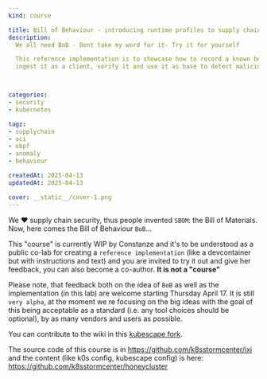 ```yaml
---
kind: course

title: Bill of Behaviour - introducing runtime profiles to supply chain security
description:
  We all need BoB - Dont take my word for it- Try it for yourself 

  This reference implementation is to showcase how to record a known benign behaviour, extract it, attach it to a signed OCI artefact,
  ingest it as a client, verify it and use it as base to detect malicious behaviour.



categories:
- security
- kubernetes

tagz:
- supplychain
- oci
- ebpf
- anomaly
- behaviour

createdAt: 2025-04-13
updatedAt: 2025-04-13

cover: __static__/cover-1.png
---
```

We &#x2764; supply chain security, thus people invented `SBOM`: the Bill of Materials.
Now, here comes the Bill of Behaviour `BoB`...


This "course" is currently WIP by Constanze and it's to be understood as a public co-lab for creating a `reference implementation` (like a devcontainer but with instructions and text) and you are invited to try it out and give her feedback, you can also become a co-author. 
__It is not a "course"__


Please note, that feedback both on the idea of `BoB` as well as the implementation (in this lab) are welcome starting Thursday April 17. It is still `very alpha`, at the moment we re focusing on the big ideas with the goal of this being acceptable as a standard (i.e. any tool choices should be optional), by as many vendors and users as possible.




You can contribute to the wiki in this 
 [kubescape fork](https://github.com/k8sstormcenter/kubescape/wiki/OCI-spec-to-contain-runtime%E2%80%90application%E2%80%90profile-to-inform-seccomp-and-or-alerting-on-integrity-violations).

The source code of this course is in https://github.com/k8sstormcenter/ixi 
and the content (like k0s config, kubescape config) is here: https://github.com/k8sstormcenter/honeycluster

